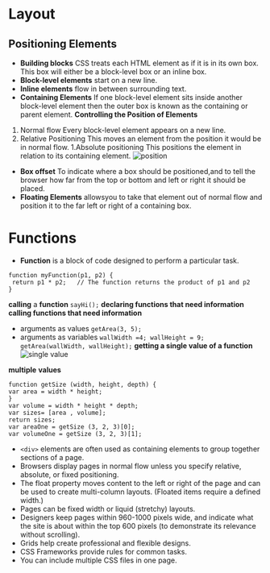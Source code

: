 # Layout
## Positioning Elements
- **Building blocks** CSS treats each HTML element as if it is in its
own box. This box will either be a block-level
box or an inline box.
- **Block-level elements** start on a new line.
- **Inline elements** flow in between
surrounding text.
- **Containing Elements** If one block-level element sits inside another
block-level element then the outer box is
known as the containing or parent element.
**Controlling the Position of Elements**
1. Normal flow Every block-level element appears on a new line.
1. Relative Positioning This moves an element from the position it would be in normal flow.
1.Absolute positioning This positions the element in relation to its containing element.
![position](https://cdn.educba.com/academy/wp-content/uploads/2019/12/CSS-Position.jpg)
- **Box offset** To indicate where a box should be positioned,and to tell the browser how far from the top or bottom and left or right it should be placed.
- **Floating Elements** allowsyou to take that element out of normal flow and position it to the far left or right of a
containing box.
# Functions
- **Function**
 is a block of code designed to perform a particular task.
 ~~~
 function myFunction(p1, p2) {
  return p1 * p2;   // The function returns the product of p1 and p2
} 
~~~
**calling** a **function**
` sayHi(); `
**declaring functions that need information**
**calling functions that need information**
- arguments as values ` getArea(3, 5); `
- arguments as variables ``` wallWidth =4;
wallHeight = 9;
getArea(wallWidth, wallHeight); ```
**getting a single value of a function**
![single value](https://i.imgur.com/xoFc6Hp.jpg)

**multiple** **values**
~~~
function getSize (width, height, depth) {
var area = width * height;
}
var volume = width * height * depth;
var sizes= [area , volume];
return sizes;
var areaOne = getSize (3, 2, 3)[0];
var volumeOne = getSize (3, 2, 3)[1];
 ~~~
- `<div>` elements are often used as containing elements
to group together sections of a page.
-  Browsers display pages in normal flow unless you
specify relative, absolute, or fixed positioning.
- The float property moves content to the left or right
of the page and can be used to create multi-column
layouts. (Floated items require a defined width.)
- Pages can be fixed width or liquid (stretchy) layouts.
- Designers keep pages within 960-1000 pixels wide,
and indicate what the site is about within the top 600
pixels (to demonstrate its relevance without scrolling).
- Grids help create professional and flexible designs.
- CSS Frameworks provide rules for common tasks.
- You can include multiple CSS files in one page.